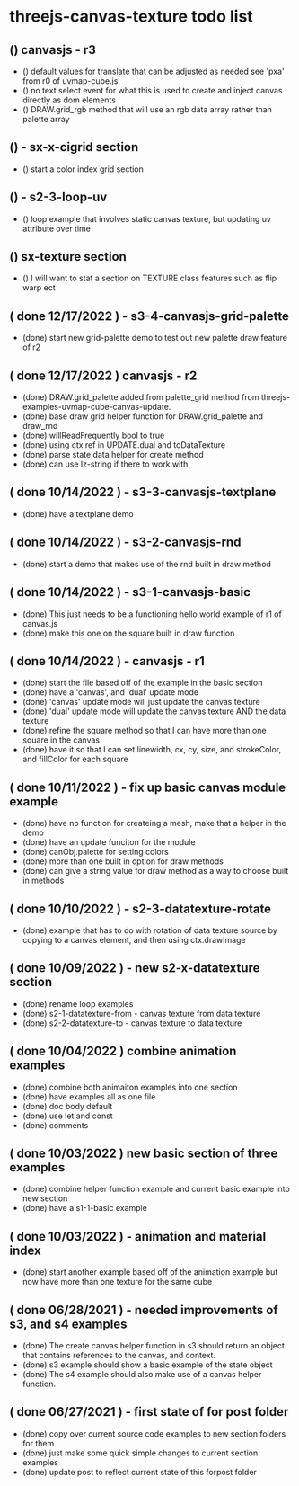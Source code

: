 # threejs-canvas-texture todo list

## () canvasjs - r3
* () default values for translate that can be adjusted as needed see 'pxa' from r0 of uvmap-cube.js
* () no text select event for what this is used to create and inject canvas directly as dom elements
* () DRAW.grid\_rgb method that will use an rgb data array rather than palette array

## () - sx-x-cigrid section
* () start a color index grid section

## () - s2-3-loop-uv
* () loop example that involves static canvas texture, but updating uv attribute over time

## () sx-texture section
* () I will want to stat a section on TEXTURE class features such as flip warp ect

## ( done 12/17/2022 ) - s3-4-canvasjs-grid-palette
* (done) start new grid-palette demo to test out new palette draw feature of r2

## ( done 12/17/2022 ) canvasjs - r2
* (done) DRAW.grid\_palette added from palette\_grid method from threejs-examples-uvmap-cube-canvas-update.
* (done) base draw grid helper function for DRAW.grid\_palette and draw_rnd
* (done) willReadFrequently bool to true
* (done) using ctx ref in UPDATE.dual and toDataTexture
* (done) parse state data helper for create method
* (done) can use lz-string if there to work with

## ( done 10/14/2022 ) - s3-3-canvasjs-textplane
* (done) have a textplane demo

## ( done 10/14/2022 ) - s3-2-canvasjs-rnd
* (done) start a demo that makes use of the rnd built in draw method

## ( done 10/14/2022 ) - s3-1-canvasjs-basic
* (done) This just needs to be a functioning hello world example of r1 of canvas.js
* (done) make this one on the square built in draw function

## ( done 10/14/2022 ) - canvasjs - r1
* (done) start the file based off of the example in the basic section
* (done) have a 'canvas', and 'dual' update mode
* (done) 'canvas' update mode will just update the canvas texture
* (done) 'dual' update mode will update the canvas texture AND the data texture 
* (done) refine the square method so that I can have more than one square in the canvas
* (done) have it so that I can set linewidth, cx, cy, size, and strokeColor, and fillColor for each square

## ( done 10/11/2022 ) - fix up basic canvas module example
* (done) have no function for createing a mesh, make that a helper in the demo
* (done) have an update funciton for the module
* (done) canObj.palette for setting colors
* (done) more than one built in option for draw methods
* (done) can give a string value for draw method as a way to choose built in methods

## ( done 10/10/2022 ) - s2-3-datatexture-rotate
* (done) example that has to do with rotation of data texture source by copying to a canvas element, and then using ctx.drawImage

## ( done 10/09/2022 ) - new s2-x-datatexture section
* (done) rename loop examples
* (done) s2-1-datatexture-from - canvas texture from data texture
* (done) s2-2-datatexture-to   - canvas texture to data texture

## ( done 10/04/2022 ) combine animation examples
* (done) combine both animaiton examples into one section
* (done) have examples all as one file
* (done) doc body default
* (done) use let and const
* (done) comments

## ( done 10/03/2022 ) new basic section of three examples
* (done) combine helper function example and current basic example into new section
* (done) have a s1-1-basic example

## ( done 10/03/2022 ) - animation and material index
* (done) start another example based off of the animation example but now have more than one texture for the same cube

## ( done 06/28/2021 ) - needed improvements of s3, and s4 examples
* (done) The create canvas helper function in s3 should return an object that contains references to the canvas, and context.
* (done) s3 example should show a basic example of the state object
* (done) The s4 example should also make use of a canvas helper function.

## ( done 06/27/2021 ) - first state of for post folder
* (done) copy over current source code examples to new section folders for them
* (done) just make some quick simple changes to current section examples
* (done) update post to reflect current state of this forpost folder